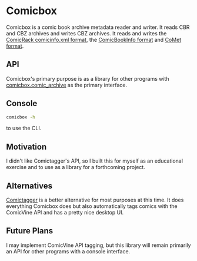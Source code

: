 # Comicbox 

Comicbox is a comic book archive metadata reader and writer. It reads CBR and CBZ archives and writes CBZ archives. It reads and writes the [ComicRack comicinfo.xml format](https://wiki.mobileread.com/wiki/ComicRack#Metadata), the [ComicBookInfo format](https://code.google.com/archive/p/comicbookinfo/) and [CoMet format](https://github.com/wdhongtw/comet-utils).

## API

Comicbox's primary purpose is as a library for other programs with [comicbox.comic_archive](https://github.com/ajslater/comicbox/blob/master/comicbox/comic_archive.py) as the primary interface.

## Console

```sh
comicbox -h
```

to use the CLI.


## Motivation

I didn't like Comictagger's API, so I built this for myself as an educational exercise and to use as a library for a forthcoming project.

## Alternatives

[Comictagger](https://github.com/comictagger/comictagger) is a better alternative for most purposes at this time. It does everything Comicbox does but also automatically tags comics with the ComicVine API and has a pretty nice desktop UI.

## Future Plans

I may implement ComicVine API tagging, but this library will remain primarily an API for other programs with a console interface.
